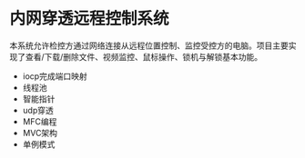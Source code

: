 # 内网穿透远程控制系统
本系统允许检控方通过网络连接从远程位置控制、监控受控方的电脑。项目主要实现了查看/下载/删除文件、视频监控、鼠标操作、锁机与解锁基本功能。

- iocp完成端口映射
- 线程池
- 智能指针
- udp穿透
- MFC编程
- MVC架构
- 单例模式
